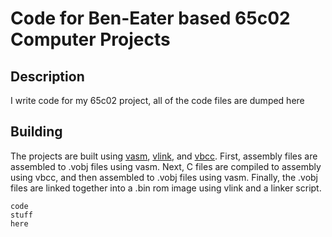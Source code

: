 # Code for Ben-Eater based 65c02 Computer Projects

## Description
I write code for my 65c02 project, all of the code files are dumped here

## Building
The projects are built using [vasm](https://www.youtube.com/watch?v=dQw4w9WgXcQ), [vlink](https://www.youtube.com/watch?v=dQw4w9WgXcQ), and [vbcc](https://www.youtube.com/watch?v=dQw4w9WgXcQ). First, assembly files are assembled to .vobj files using vasm. Next, C files are compiled to assembly using vbcc, and then assembled to .vobj files using vasm. Finally, the .vobj files are linked together into a .bin rom image using vlink and a linker script.
```
code
stuff
here
```
